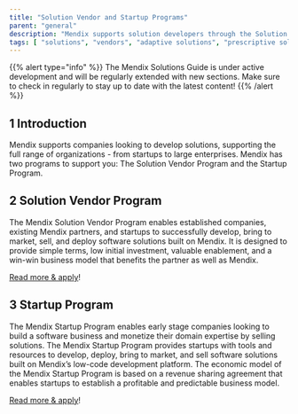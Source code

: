 ```yaml
---
title: "Solution Vendor and Startup Programs"
parent: "general"
description: "Mendix supports solution developers through the Solution Vendor and Startup Programs"
tags: [ "solutions", "vendors", "adaptive solutions", "prescriptive solutions" ]
---
```


{{% alert type="info" %}}
The Mendix Solutions Guide is under active development and will be regularly extended with new sections. Make sure to check in regularly to stay up to date with the latest content!
{{% /alert %}}

## 1 Introduction

Mendix supports companies looking to develop solutions, supporting the full range of organizations - from startups to large enterprises. Mendix has two programs to support you: The Solution Vendor Program and the Startup Program.


## 2 Solution Vendor Program

The Mendix Solution Vendor Program enables established companies, existing Mendix partners, and startups to successfully develop, bring to market, sell, and deploy software solutions built on Mendix. It is designed to provide simple terms, low initial investment, valuable enablement, and a win-win business model that benefits the partner as well as Mendix.

[Read more & apply](https://www.mendix.com/marketplace-vendor-program/solutions/)!


## 3 Startup Program

The Mendix Startup Program enables early stage companies looking to build a software business and monetize their domain expertise by selling solutions. The Mendix Startup Program provides startups with tools and resources to develop, deploy, bring to market, and sell software solutions built on Mendix’s low-code development platform. The economic model of the Mendix Startup Program is based on a revenue sharing agreement that enables startups to establish a profitable and predictable business model.

[Read more & apply](https://www.mendix.com/startup-program/)!
